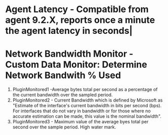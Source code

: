 # Agent Latency - Compatible from agent 9.2.X, reports once a minute the agent latency in seconds|

# Network Bandwidth Monitor - Custom Data Monitor: Determine Network Bandwith % Used

1. PluginMonitored1 -Average bytes total per second as a percentage of the current bandwidth over the sampled period. 
2. PluginMonitored2 - Current Bandwidth which is defined by Microsoft as "Estimate of the interface's current bandwidth in bits per second (bps). For interfaces that do not vary in bandwidth or for those where no accurate estimation can be made, this value is the nominal bandwidth".
3. PluginMonitored3 - Maximum value of the average byes total per second over the sample period. High water mark.